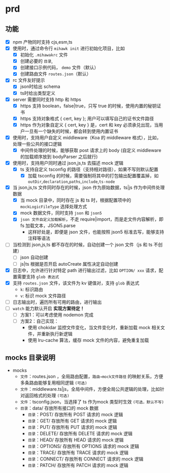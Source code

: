 # prd

## 功能

- [x] npm 产物同时支持 cjs,esm,ts
- [x] 使用时，通过命令行 `mihawk init` 进行初始化项目，比如
  - [x] 初始化 `.mihawakrc` 文件
  - [x] 创建必要的 `目录`,
  - [x] 创建接口示例代码， `demo` 文件（默认）
  - [x] 创建路由文件 `routes.json`（默认）
- [x] rc 文件友好提示
  - [x] json时给出 schema
  - [x] ts时给出类型定义
- [x] server 需要同时支持 http 和 https
  - [x] https 支持 boolean，false|true，只写 true 的时候，使用内置的秘钥证书
  - [x] https 支持对象格式 { cert, key }; 用户可以填写自己的证书文件路径
  - [x] https 作为对象自定义 { cert, key } 是，cert 和 key 必须承兑出现，当用户一旦有一个缺失的时候，都会转到使用内置证书
- [x] 使用时，支持用户自定义 middleware（Koa 的 middleware 格式），比如，处理一些公共的接口逻辑
  - [x] 中间件处理的时候，能够获取 post 请求上的 body (自定义 middleware 的加载顺序放到 bodyParser 之后就行)
- [x] 使用时，支持用户同时通过 json,js,ts 去描述 mock 逻辑
  - [x] ts 支持自定义 tsconfig 的路径（支持相对路径），如果不写则默认配置
    - [x] 加载 tsconfig 的时候，需要强制将其中的打包输出配置覆盖掉，如 `outDir`,`declaration`,`paths`,`include`,`ts-node`
- [x] 当 json,js,ts 文件同时存在的时候，json 作为原始数据，ts|js 作为中间件处理数据
  - [x] 当 mock 目录中，同时存在 js 和 ts 时，根据配置项中的 `mockLogicFileType` 选择处理方式
  - [x] mock 数据文件，同时支持 `json` 和 `json5`
  - [x] `json 文件自定义加载解析`，不走 require|import，而是走文件内容解析，即 fs 加载文本，JSON5.parse
    - 这样好处是，即便是 json 文件，也能按照 json5 标准去写，能够支持注释等语法
- [ ] 当检测到 json,js,ts 都不存在的时候，自动创建一个 json 文件（js 和 ts 不创建）
  - [ ] json 自动创建
  - [ ] js|ts 根据是否开启 autoCreate 属性决定自动创建
- [x] 日志中，允许进行针对特定 path 进行输出过滤，比如 `OPTION/ xxx` 请求，配置需要支持 `glob 表达式`
- [x] 支持 `routes.json` 文件，该文件为 kv 键值对，支持 `glob` 表达式
  - `k`: 标识路由
  - `v`: 标识 mock 文件路径
- [ ] 日志输出时，遍历所有可用的路由，进行输出
- [ ] `watch` 能力默认开启 **实现方案待定！**
  - [ ] 方案1：可以考虑使用 nodemon 完成
  - [ ] 方案2：自己实现：
    - 使用 chokidar 监控文件变化，当文件变化时，重新加载 mock 相关文件，并重新执行新逻辑
    - 使用 lru-cache 算法，缓存 mock 文件的内容，避免重复加载

## mocks 目录说明

- mocks
  - `文件`：routes.json ，全局路由配置，`路由→mock文件路径` 的映射关系，方便多条路由能够复用相同逻辑 `(可选)`
  - `文件`：middleware.ts|js，全局中间件，方便全局公共逻辑的处理，比如针对返回格式的处理 `(可选)`
  - `文件`：tsconfig.json，当选择了 ts 作为mock 类型时生效 `(可选，默认不写)`
  - `目录`：data/ 存放所有接口的 mock 数据
    - `目录`：POST/ 存放所有 POST 请求的 mock 逻辑
    - `目录`：GET/ 存放所有 GET 请求的 mock 逻辑
    - `目录`：PUT/ 存放所有 PUT 请求的 mock 逻辑
    - `目录`：DELETE/ 存放所有 DELETE 请求的 mock 逻辑
    - `目录`：HEAD/ 存放所有 HEAD 请求的 mock 逻辑
    - `目录`：OPTIONS/ 存放所有 OPTIONS 请求的 mock 逻辑
    - `目录`：TRACE/ 存放所有 TRACE 请求的 mock 逻辑
    - `目录`：CONNECT/ 存放所有 CONNECT 请求的 mock 逻辑
    - `目录`：PATCH/ 存放所有 PATCH 请求的 mock 逻辑
